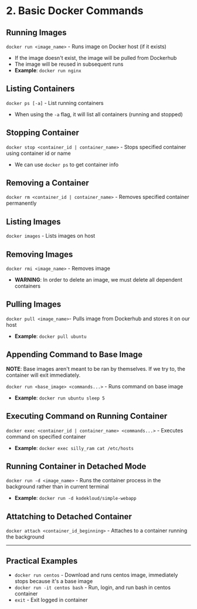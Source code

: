 # 2. Basic Docker Commands

## Running Images

`docker run <image_name>` - Runs image on Docker host (if it exists)
  - If the image doesn't exist, the image will be pulled from Dockerhub
  - The image will be reused in subsequent runs
  - **Example**: `docker run nginx`

## Listing Containers

`docker ps [-a]` - List running containers
  - When using the `-a` flag, it will list all containers (running and stopped)

## Stopping Container

`docker stop <container_id | container_name>` - Stops specified container using container id or name
  - We can use `docker ps` to get container info

## Removing a Container

`docker rm <container_id | container_name>` - Removes specified container permanently

## Listing Images

`docker images` - Lists images on host

## Removing Images

`docker rmi <image_name>` - Removes image
  - **WARNING**: In order to delete an image, we must delete all dependent containers

## Pulling Images

`docker pull <image_name>`- Pulls image from Dockerhub and stores it on our host
  - **Example**: `docker pull ubuntu`

## Appending Command to Base Image

**NOTE**: Base images aren't meant to be ran by themselves. If we try to, the container will exit immediately.

`docker run <base_image> <commands...>` - Runs command on base image
  - **Example**: `docker run ubuntu sleep 5`

## Executing Command on Running Container

`docker exec <container_id | container_name> <commands...>` - Executes command on specified container
  - **Example**: `docker exec silly_ram cat /etc/hosts`

## Running Container in Detached Mode

`docker run -d <image_name>` - Runs the container process in the background rather than in current terminal
  - **Example**: `docker run -d kodekloud/simple-webapp`

## Attatching to Detached Container

`docker attach <container_id_beginning>` - Attaches to a container running the background

----

## Practical Examples

- `docker run centos` - Download and runs centos image, immediately stops because it's a base image
- `docker run -it centos bash` - Run, login, and run bash in centos container 
- `exit` - Exit logged in container